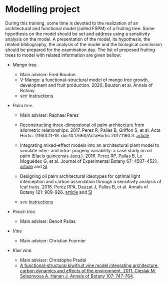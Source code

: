 # Modelling project

During this training, some time is devoted to the realization of an architectural and functional model (called FSPM) of a fruiting tree. Some hypothesis on the model should be set and address using a sensitivity analysis on the model. A presentation of the model, its hypothesis, the related bibliography, the analysis of the model and the biological conclusion should be prepared for the examination day.
The list of proposed fruiting trees to model with related information are given bellow:

- *Mango tree*.
    - Main adviser: Fred Boudon
    - V-Mango: a functional–structural model of mango tree growth, development and fruit production. 2020. Boudon et al. Annals of Botany.
    - see [Instructions](./mango/README.md)

- *Palm tree*.
    - Main adviser: Raphael Perez
    
    - Reconstructing three-dimensional oil palm architecture from allometric relationships. 2017. Perez R, Pallas B, Griffon S, et al. Acta Hortic.  (1160):11-18. doi:10.17660/ActaHortic.2017.1160.3. [article](./oilpalm/Perez_ActaHort_2017.pdf)
    - Integrating mixed-effect models into an architectural plant model to simulate inter- and intra- progeny variability: a case study on oil palm (Elaeis guineensis Jacq.). 2016. Perez RP, Pallas B, Le Moguédec G, et al.  Journal of Experimental Botany 67: 4507–4521.  [article](./oilpalm/Perez_JExpBot_2016.pdf) and [SI](./oilpalm/Perez_JExpBot_2016_SupData.pdf)
    - Designing oil palm architectural ideotypes for optimal light interception and carbon assimilation through a sensitivity analysis of leaf traits. 2018. Perez RPA, Dauzat J, Pallas B, et al. Annals of Botany 121: 909–926. [article](./oilpalm/Perez_AoB_2018.pdf) and [SI](./oilpalm/Perez_AoB_2018_supmat.pdf)
    - see [Instructions](./oilpalm/InstructionOilPalm.md)



- *Peach tree*.
    - Main adviser: Benoit Pallas
    
- *Vine* 
    - Main adviser: Christian Fournier

- *Kiwi vine*.
    - Main adviser: Christophe Pradal
    - [A functional-structural kiwifruit vine model integrating architecture, carbon dynamics and effects of the environment. 2011. Cieslak M, Seleznyova A, Hanan J. Annals of Botany 107: 747-764](https://academic.oup.com/aob/article/107/5/747/245402).
